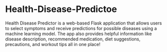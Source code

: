 # Health-Disease-Predictoe
Health Disease Predictor is a web-based Flask application that allows users to select symptoms and receive predictions for possible diseases using a machine learning model. The app also provides helpful information like disease description, recommended medication, diet suggestions, precautions, and workout tips all in one place!
